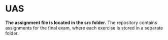 # UAS
**The assignment file is located in the src folder.**
The repository contains assignments for the final exam, where each exercise is stored in a separate folder.

